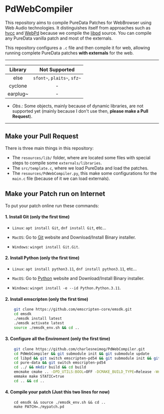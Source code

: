 # PdWebCompiler

This repository aims to compile PureData Patches for WebBrowser using Web Audio technologies. It distinguishes itself from approaches such as [hvcc](https://github.com/Wasted-Audio/hvcc) and [WebPd](https://github.com/sebpiq/WebPd) because we compile the [libpd](https://github.com/libpd/libpd) source. You can compile any PureData vanilla patch and most of the externals.

This repository configures a `.c` file and then compile it for web, allowing running complete PureData patches **with externals** for the web. 

-------------------

| Library   |          Not Supported       |  
|:---------:|:----------------------------:|
| else      |  `sfont~`, `plaits~`, `sfz~` | 
| cyclone   |               -              | 
| earplug~  |               -              | 


* *Obs*.: Some objects, mainly because of dynamic libraries, are not supported yet (mainly because I don't use then, **please make a Pull Request**).

------------------

## Make your Pull Request

There is three main things in this repository:

* The `resources/lib/` folder, where are located some files with special steps to compile some `externals/libraries`.
* The `src/template.c`, where we load PureData and load the patches.
* The `resources/PdWebCompiler.py`, this make some configurations for the `main.c` file (because of it we can load externals).

## Make your Patch run on Internet

To put your patch online run these commands:

#### 1. Install Git (only the first time)

* `Linux`: `apt install Git`, `dnf install Git`, etc...

* `MacOS`: Go to [Git](https://git-scm.com/download/mac) website and Download/Install Binary installer.

* `Windows`: `winget install Git.Git`.

#### 2. Install Python (only the first time)

* `Linux`: `apt install python3.11`, `dnf install python3.11`, etc...

* `MacOS`: Go to [Python](https://www.python.org/downloads/release/python-3115/) website and Download/Install Binary installer.

* `Windows`: `winget install -e --id Python.Python.3.11`.

#### 2. Install emscripten (only the first time)

``` bash
    git clone https://github.com/emscripten-core/emsdk.git
    cd emsdk
    ./emsdk install latest
    ./emsdk activate latest
    source ./emsdk_env.sh && cd ..
```

#### 3. Configure all the Enviroment (only the first time)

``` bash
    git clone https://github.com/charlesneimog/PdWebCompiler.git
    cd PdWebCompiler && git submodule init && git submodule update
    cd libpd && git switch emscripten-pd54 && git submodule init && git submodule update
    cd pure-data && git switch emscripten-pd54
    cd ../ && mkdir build && cd build
    emcmake cmake .. -DPD_UTILS:BOOL=OFF -DCMAKE_BUILD_TYPE=Release -Wno-dev
    emmake make STATIC=true
    cd .. && cd ..
```

#### 4. Compile your patch (Just this two lines for now)

```
    cd emsdk && source ./emsdk_env.sh && cd ..
    make PATCH=./mypatch.pd 
```

